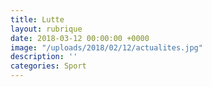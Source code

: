 ```yaml
---
title: Lutte
layout: rubrique
date: 2018-03-12 00:00:00 +0000
image: "/uploads/2018/02/12/actualites.jpg"
description: ''
categories: Sport
---
```

